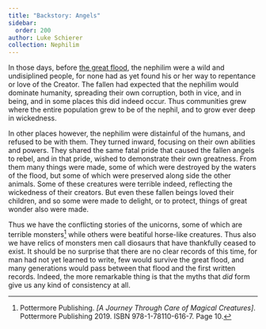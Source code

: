 ```yaml
---
title: "Backstory: Angels"
sidebar:
  order: 200
author: Luke Schierer
collection: Nephilim
---
```


In those days, before [the great flood], the nephilim were a wild and undisiplined people, for none had as yet found his or her way to repentance or love of the Creator. The fallen had expected that the nephilim would dominate humanity, spreading their own corruption, both in vice, and in being, and in some places this did indeed occur. Thus communities grew where the entire population grew to be of the nephil, and to grow ever deep in wickedness.

In other places however, the nephilim were distainful of the humans, and refused to be with them. They turned inward, focusing on their own abilities and powers. They shared the same fatal pride that caused the fallen angels to rebel, and in that pride, wished to demonstrate their own greatness. From them many things were made, some of which were destroyed by the waters of the flood, but some of which were preserved along side the other animals. Some of these creatures were terrible indeed, reflecting the wickedness of their creators. But even these fallen beings loved their children, and so some were made to delight, or to protect, things of great wonder also were made.

Thus we have the conflicting stories of the unicorns, some of which are terrible monsters[^241120-4] while others were beatiful horse-like creatures. Thus also we have relics of monsters men call diosaurs that have thankfully ceased to exist. It should be no surprise that there are no clear records of this time, for man had not yet learned to write, few would survive the great flood, and many generations would pass between that flood and the first written records. Indeed, the more remarkable thing is that the myths that _did_ form give us any kind of consistency at all.

[the great flood]: ../The_Flood/

[^241120-4]: Pottermore Publishing. _[A Journey Through Care of Magical Creatures]_. Pottermore Publishing 2019. ISBN 978-1-78110-616-7. Page 10.
